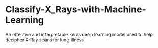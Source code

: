 # Classify-X_Rays-with-Machine-Learning
An effective and interpretable keras deep learning model used to help decipher X-Ray scans for lung illness
